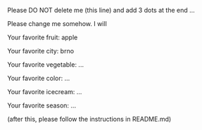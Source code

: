 Please DO NOT delete me (this line) and add 3 dots at the end ...

Please change me somehow. I will



Your favorite fruit: apple

Your favorite city: brno

Your favorite vegetable: ...

Your favorite color: ...

Your favorite icecream: ...

Your favorite season: ...


(after this, please follow the instructions in README.md)



